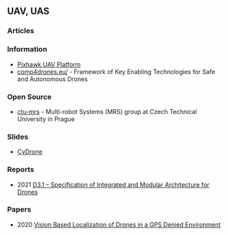 ## UAV, UAS

### Articles


### Information
- [Pixhawk UAV Platform](https://roboticsknowledgebase.com/wiki/common-platforms/pixhawk/)
- [comp4drones.eu/](https://www.comp4drones.eu/) - Framework of Key Enabling Technologies for Safe and Autonomous Drones


### Open Source
- [ctu-mrs](https://github.com/ctu-mrs) - Multi-robot Systems (MRS) group at Czech Technical University in Prague


### Slides
- [CyDrone](https://sdmay20-47.sd.ece.iastate.edu/docs/SDFinalPres.pdf)


### Reports
- 2021 [D3.1 – Specification of Integrated and Modular Architecture for Drones](https://www.comp4drones.eu/wp-content/uploads/2021/02/C4D_D3.1_Specification-of-Integrated-and-Modular-Architecture-for-Drones_v1.5.pdf)

### Papers
- 2020 [Vision Based Localization of Drones in a GPS Denied Environment](https://vtechworks.lib.vt.edu/bitstream/handle/10919/99887/Chadha_A_T_2020.pdf?sequence=1&isAllowed=y)




